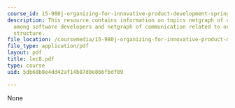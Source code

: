```yaml
---
course_id: 15-980j-organizing-for-innovative-product-development-spring-2007
description: This resource contains information on topics netgraph of communication
  among software developers and netgraph of communication related to organizational
  structure.
file_location: /coursemedia/15-980j-organizing-for-innovative-product-development-spring-2007/5db68b8e4dd42af14b87d0e866fbdf09_lec8.pdf
file_type: application/pdf
layout: pdf
title: lec8.pdf
type: course
uid: 5db68b8e4dd42af14b87d0e866fbdf09

---
```

None